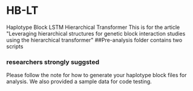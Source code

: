 # HB-LT
Haplotype Block LSTM Hierarchical Transformer 
This is for the article "Leveraging hierarchical structures for genetic block interaction studies using the hierarchical transformer"
##Pre-analysis folder contains two scripts
### researchers strongly suggsted 
Please follow the note for how to generate your haplotype block files for analysis. 
We also provided a sample data for code testing. 
